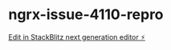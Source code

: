 # ngrx-issue-4110-repro

[Edit in StackBlitz next generation editor ⚡️](https://stackblitz.com/~/github.com/DelBiss/ngrx-issue-4110-repro)